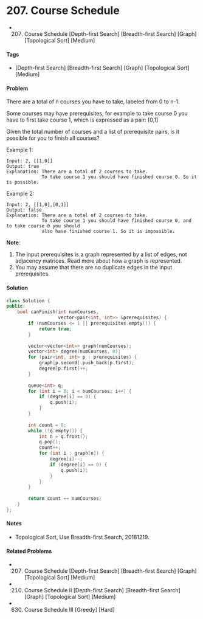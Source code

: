 # 207. Course Schedule
- 207. Course Schedule [Depth-first Search] [Breadth-first Search] [Graph] [Topological Sort] [Medium]

#### Tags
- [Depth-first Search] [Breadth-first Search] [Graph] [Topological Sort] [Medium]

#### Problem
There are a total of n courses you have to take, labeled from 0 to n-1.

Some courses may have prerequisites, for example to take course 0 you have to first take course 1, which is expressed as a pair: [0,1]

Given the total number of courses and a list of prerequisite pairs, is it possible for you to finish all courses?

Example 1:

    Input: 2, [[1,0]] 
    Output: true
    Explanation: There are a total of 2 courses to take. 
                 To take course 1 you should have finished course 0. So it is possible.

Example 2:

    Input: 2, [[1,0],[0,1]]
    Output: false
    Explanation: There are a total of 2 courses to take. 
                 To take course 1 you should have finished course 0, and to take course 0 you should
                 also have finished course 1. So it is impossible.

**Note**:

1. The input prerequisites is a graph represented by a list of edges, not adjacency matrices. Read more about how a graph is represented.
2. You may assume that there are no duplicate edges in the input prerequisites.

#### Solution
``` C++
class Solution {
public:
    bool canFinish(int numCourses, 
                   vector<pair<int, int>> &prerequisites) {
        if (numCourses <= 1 || prerequisites.empty()) {
            return true;
        }
        
        vector<vector<int>> graph(numCourses);
        vector<int> degree(numCourses, 0);
        for (pair<int, int> p : prerequisites) {
            graph[p.second].push_back(p.first);
            degree[p.first]++;
        }
        
        queue<int> q;
        for (int i = 0; i < numCourses; i++) {
            if (degree[i] == 0) {
                q.push(i);
            }
        }
        
        int count = 0;
        while (!q.empty()) {
            int n = q.front();
            q.pop();
            count++;
            for (int i : graph[n]) {
                degree[i]--;
                if (degree[i] == 0) {
                    q.push(i);
                }
            }
        }
        
        return count == numCourses;
    }
};
```

#### Notes
- Topological Sort, Use Breadth-first Search, 20181219.

#### Related Problems
- 207. Course Schedule [Depth-first Search] [Breadth-first Search] [Graph] [Topological Sort] [Medium]
- 210. Course Schedule II [Depth-first Search] [Breadth-first Search] [Graph] [Topological Sort] [Medium]
- 630. Course Schedule III [Greedy] [Hard]
